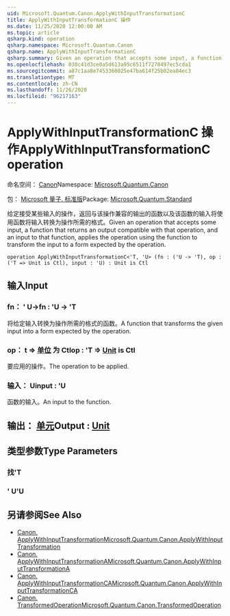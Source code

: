 ```yaml
---
uid: Microsoft.Quantum.Canon.ApplyWithInputTransformationC
title: ApplyWithInputTransformationC 操作
ms.date: 11/25/2020 12:00:00 AM
ms.topic: article
qsharp.kind: operation
qsharp.namespace: Microsoft.Quantum.Canon
qsharp.name: ApplyWithInputTransformationC
qsharp.summary: Given an operation that accepts some input, a function that returns an output compatible with that operation, and an input to that function, applies the operation using the function to transform the input to a form expected by the operation.
ms.openlocfilehash: 030c41d3ce0a5d613a95c6511f7278497ec5cda1
ms.sourcegitcommit: a87c1aa8e7453360025e47ba614f25b02ea84ec3
ms.translationtype: MT
ms.contentlocale: zh-CN
ms.lasthandoff: 11/26/2020
ms.locfileid: "96217163"
---
```

# <a name="applywithinputtransformationc-operation"></a><span data-ttu-id="063f3-102">ApplyWithInputTransformationC 操作</span><span class="sxs-lookup"><span data-stu-id="063f3-102">ApplyWithInputTransformationC operation</span></span>

<span data-ttu-id="063f3-103">命名空间： [Canon](xref:Microsoft.Quantum.Canon)</span><span class="sxs-lookup"><span data-stu-id="063f3-103">Namespace: [Microsoft.Quantum.Canon](xref:Microsoft.Quantum.Canon)</span></span>

<span data-ttu-id="063f3-104">包： [Microsoft 量子. 标准版](https://nuget.org/packages/Microsoft.Quantum.Standard)</span><span class="sxs-lookup"><span data-stu-id="063f3-104">Package: [Microsoft.Quantum.Standard](https://nuget.org/packages/Microsoft.Quantum.Standard)</span></span>


<span data-ttu-id="063f3-105">给定接受某些输入的操作，返回与该操作兼容的输出的函数以及该函数的输入将使用函数将输入转换为操作所需的格式。</span><span class="sxs-lookup"><span data-stu-id="063f3-105">Given an operation that accepts some input, a function that returns an output compatible with that operation, and an input to that function, applies the operation using the function to transform the input to a form expected by the operation.</span></span>

```qsharp
operation ApplyWithInputTransformationC<'T, 'U> (fn : ('U -> 'T), op : ('T => Unit is Ctl), input : 'U) : Unit is Ctl
```


## <a name="input"></a><span data-ttu-id="063f3-106">输入</span><span class="sxs-lookup"><span data-stu-id="063f3-106">Input</span></span>

### <a name="fn--u---t"></a><span data-ttu-id="063f3-107">fn： ' U-></span><span class="sxs-lookup"><span data-stu-id="063f3-107">fn : 'U -> 'T</span></span>

<span data-ttu-id="063f3-108">将给定输入转换为操作所需的格式的函数。</span><span class="sxs-lookup"><span data-stu-id="063f3-108">A function that transforms the given input into a form expected by the operation.</span></span>


### <a name="op--t--unit--is-ctl"></a><span data-ttu-id="063f3-109">op： t => [单位](xref:microsoft.quantum.lang-ref.unit)  为 Ctl</span><span class="sxs-lookup"><span data-stu-id="063f3-109">op : 'T => [Unit](xref:microsoft.quantum.lang-ref.unit)  is Ctl</span></span>

<span data-ttu-id="063f3-110">要应用的操作。</span><span class="sxs-lookup"><span data-stu-id="063f3-110">The operation to be applied.</span></span>


### <a name="input--u"></a><span data-ttu-id="063f3-111">输入： U</span><span class="sxs-lookup"><span data-stu-id="063f3-111">input : 'U</span></span>

<span data-ttu-id="063f3-112">函数的输入。</span><span class="sxs-lookup"><span data-stu-id="063f3-112">An input to the function.</span></span>



## <a name="output--unit"></a><span data-ttu-id="063f3-113">输出： [单元](xref:microsoft.quantum.lang-ref.unit)</span><span class="sxs-lookup"><span data-stu-id="063f3-113">Output : [Unit](xref:microsoft.quantum.lang-ref.unit)</span></span>



## <a name="type-parameters"></a><span data-ttu-id="063f3-114">类型参数</span><span class="sxs-lookup"><span data-stu-id="063f3-114">Type Parameters</span></span>

### <a name="t"></a><span data-ttu-id="063f3-115">找</span><span class="sxs-lookup"><span data-stu-id="063f3-115">'T</span></span>


### <a name="u"></a><span data-ttu-id="063f3-116">' U</span><span class="sxs-lookup"><span data-stu-id="063f3-116">'U</span></span>



## <a name="see-also"></a><span data-ttu-id="063f3-117">另请参阅</span><span class="sxs-lookup"><span data-stu-id="063f3-117">See Also</span></span>

- [<span data-ttu-id="063f3-118">Canon. ApplyWithInputTransformation</span><span class="sxs-lookup"><span data-stu-id="063f3-118">Microsoft.Quantum.Canon.ApplyWithInputTransformation</span></span>](xref:Microsoft.Quantum.Canon.ApplyWithInputTransformation)
- [<span data-ttu-id="063f3-119">Canon. ApplyWithInputTransformationA</span><span class="sxs-lookup"><span data-stu-id="063f3-119">Microsoft.Quantum.Canon.ApplyWithInputTransformationA</span></span>](xref:Microsoft.Quantum.Canon.ApplyWithInputTransformationA)
- [<span data-ttu-id="063f3-120">Canon. ApplyWithInputTransformationCA</span><span class="sxs-lookup"><span data-stu-id="063f3-120">Microsoft.Quantum.Canon.ApplyWithInputTransformationCA</span></span>](xref:Microsoft.Quantum.Canon.ApplyWithInputTransformationCA)
- [<span data-ttu-id="063f3-121">Canon. TransformedOperation</span><span class="sxs-lookup"><span data-stu-id="063f3-121">Microsoft.Quantum.Canon.TransformedOperation</span></span>](xref:Microsoft.Quantum.Canon.TransformedOperation)